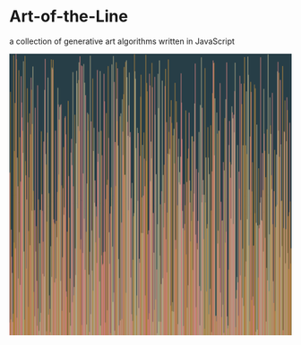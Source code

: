 # Art-of-the-Line
a collection of generative art algorithms written in JavaScript

![vertical-lines](https://github.com/tscales/Art-of-the-Line/blob/master/straight-lines/img/01-vertical-lines.png)
